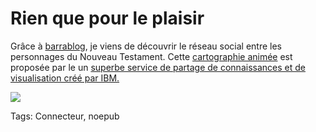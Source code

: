 # Rien que pour le plaisir

Grâce à [barrablog](http://gentechspace.free.fr/barrablog/index.php?2007/01/04/268-reseau-social-historique), je viens de découvrir le réseau social entre les personnages du Nouveau Testament. Cette [cartographie animée](http://services.alphaworks.ibm.com/manyeyes/view/SMGTJEsOtha6zD-hkydKE2-) est proposée par le un [superbe service de partage de connaissances et de visualisation créé par IBM.](http://services.alphaworks.ibm.com/manyeyes/app)

![](https://tcrouzet.com/images_tc/2007bible.jpg)



Tags: Connecteur, noepub